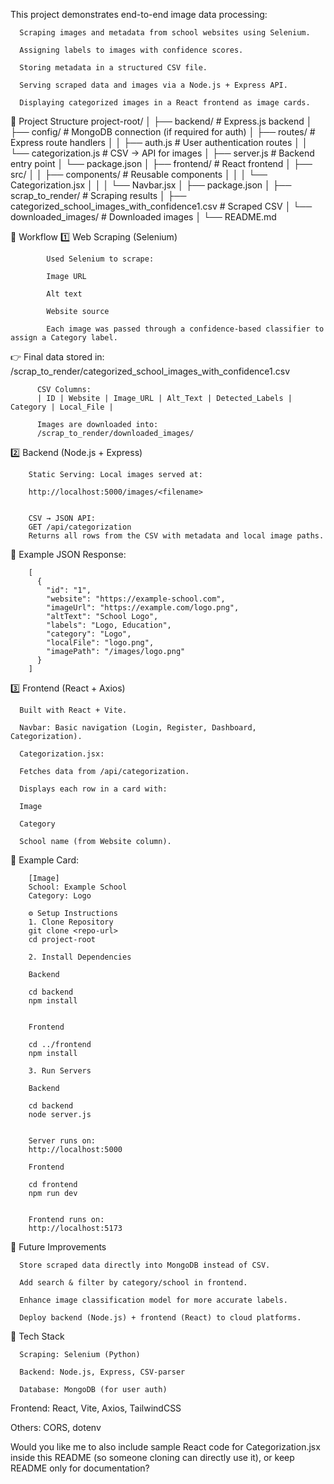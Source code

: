 This project demonstrates end-to-end image data processing:

      Scraping images and metadata from school websites using Selenium.
      
      Assigning labels to images with confidence scores.
      
      Storing metadata in a structured CSV file.
      
      Serving scraped data and images via a Node.js + Express API.
      
      Displaying categorized images in a React frontend as image cards.

📂 Project Structure
            project-root/
            │
            ├── backend/                     # Express.js backend
            │   ├── config/                  # MongoDB connection (if required for auth)
            │   ├── routes/                  # Express route handlers
            │   │   ├── auth.js              # User authentication routes
            │   │   └── categorization.js    # CSV → API for images
            │   ├── server.js                # Backend entry point
            │   └── package.json
            │
            ├── frontend/                    # React frontend
            │   ├── src/
            │   │   ├── components/          # Reusable components
            │   │   │   └── Categorization.jsx
            │   │   │   └── Navbar.jsx
            │   ├── package.json
            │
            ├── scrap_to_render/             # Scraping results
            │   ├── categorized_school_images_with_confidence1.csv   # Scraped CSV
            │   └── downloaded_images/       # Downloaded images
            │
            └── README.md

🚀 Workflow
1️⃣ Web Scraping (Selenium)

            Used Selenium to scrape:
            
            Image URL
            
            Alt text
            
            Website source
            
            Each image was passed through a confidence-based classifier to assign a Category label.

👉 Final data stored in:
          /scrap_to_render/categorized_school_images_with_confidence1.csv
          
          CSV Columns:
          | ID | Website | Image_URL | Alt_Text | Detected_Labels | Category | Local_File |
          
          Images are downloaded into:
          /scrap_to_render/downloaded_images/

2️⃣ Backend (Node.js + Express)

        Static Serving: Local images served at:
        
        http://localhost:5000/images/<filename>
        
        
        CSV → JSON API:
        GET /api/categorization
        Returns all rows from the CSV with metadata and local image paths.

📌 Example JSON Response:

        [
          {
            "id": "1",
            "website": "https://example-school.com",
            "imageUrl": "https://example.com/logo.png",
            "altText": "School Logo",
            "labels": "Logo, Education",
            "category": "Logo",
            "localFile": "logo.png",
            "imagePath": "/images/logo.png"
          }
        ]

3️⃣ Frontend (React + Axios)

      Built with React + Vite.
      
      Navbar: Basic navigation (Login, Register, Dashboard, Categorization).
      
      Categorization.jsx:
      
      Fetches data from /api/categorization.
      
      Displays each row in a card with:
      
      Image
      
      Category
      
      School name (from Website column).

📌 Example Card:

        [Image]
        School: Example School
        Category: Logo
        
        ⚙️ Setup Instructions
        1. Clone Repository
        git clone <repo-url>
        cd project-root
        
        2. Install Dependencies
        
        Backend
        
        cd backend
        npm install
        
        
        Frontend
        
        cd ../frontend
        npm install
        
        3. Run Servers
        
        Backend
        
        cd backend
        node server.js
        
        
        Server runs on:
        http://localhost:5000
        
        Frontend
        
        cd frontend
        npm run dev
        
        
        Frontend runs on:
        http://localhost:5173

🔮 Future Improvements

      Store scraped data directly into MongoDB instead of CSV.
      
      Add search & filter by category/school in frontend.
      
      Enhance image classification model for more accurate labels.
      
      Deploy backend (Node.js) + frontend (React) to cloud platforms.

📌 Tech Stack

      Scraping: Selenium (Python)
      
      Backend: Node.js, Express, CSV-parser
      
      Database: MongoDB (for user auth)

Frontend: React, Vite, Axios, TailwindCSS

Others: CORS, dotenv

Would you like me to also include sample React code for Categorization.jsx inside this README (so someone cloning can directly use it), or keep README only for documentation?
